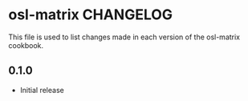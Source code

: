 # osl-matrix CHANGELOG

This file is used to list changes made in each version of the osl-matrix cookbook.

## 0.1.0

- Initial release
